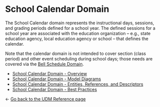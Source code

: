 # School Calendar Domain

The School Calendar domain represents the instructional days, sessions, and
grading periods defined for a school year. The defined sessions for a school
year are associated with the education organization – e.g., state education
agency, local education agency or school – that defines the calendar.

Note that the calendar domain is not intended to cover section (class period)
and other event scheduling during school days; those needs are covered via
the [Bell Schedule
Domain](../bell-schedule-domain/readme.md).

* [School Calendar Domain - Overview](./overview.md)
* [School Calendar Domain - Model Diagrams](./diagrams.md)
* [School Calendar Domain - Entities, References, and
  Descriptors](./entities-references-and-descriptors.md)
* [School Calendar Domain - Best Practices](./best-practices.md)

← [Go back to the UDM Reference page](../readme.md)
